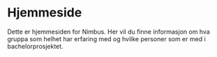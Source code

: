 # Hjemmeside

Dette er hjemmesiden for Nimbus. Her vil du finne informasjon om hva gruppa som helhet har erfaring med og hvilke personer som er med i bachelorprosjektet. 
